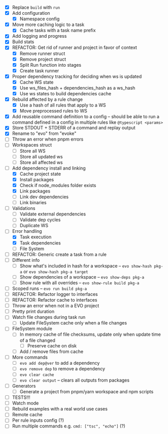- [x] Replace `build` with `run`
- [x] Add configuration
  - [x] Namespace config
- [x] Move more caching logic to a task
  - [x] Cache tasks with a task name prefix
- [x] Add logging and progress
- [x] Build stats
- [x] REFACTOR: Get rid of runner and project in favor of context
  - [x] Remove runner struct
  - [x] Remove project struct
  - [x] Split Run function into stages
  - [x] Create task runner
- [x] Proper dependency tracking for deciding when ws is updated
  - [x] Cache WS state
  - [x] Use ws_files_hash + dependencies_hash as a ws_hash
  - [x] Use ws states to build dependencies cache
- [x] Rebuild affected by a rule change
  - [x] Use a hash of all rules that apply to a WS
  - [x] Move preprocessed rules to WS
- [x] Add reusable command definition to a config – should be able to run a command defined in a config in multiple rules like `@typescript <params>`
- [x] Store STDOUT + STDERR of a command and replay output
- [x] Rename to "evo" from "evoke"
- [ ] Throw an error when pnpm errors
- [ ] Workspaces struct
  - [ ] Store all WS
  - [ ] Store all updated ws
  - [ ] Store all affected ws
- [ ] Add dependency install and linking
  - [x] Cache project state
  - [x] Install packages
  - [x] Check if node_modules folder exists
  - [x] Link packages
  - [ ] Link dev dependencies
  - [ ] Link binaries
- [ ] Validations
  - [ ] Validate external dependencies
  - [ ] Validate dep cycles
  - [ ] Duplicate WS
- [ ] Error handling
  - [x] Task execution
  - [x] Task dependencies
  - [ ] File System
- [ ] REFACTOR: Generic create a task from a rule
- [ ] Different info
  - [ ] Show what's included in hash for a workspace – `evo show-hash pkg-a` or `evo show-hash pkg-a target`
  - [ ] Show dependencies of a workspace – `evo show-deps pkg-a`
  - [ ] Show rule with all overrides – `evo show-rule build pkg-a`
- [ ] Scoped runs – `evo run build pkg-a`
- [ ] REFACTOR: Refactor logger to interfaces
- [ ] REFACTOR: Refactor cache to interfaces
- [ ] Throw an error when not in a EVO project
- [ ] Pretty print duration
- [ ] Watch file changes during task run
  - [ ] Update FileSystem cache only when a file changes
- [ ] FileSystem module
  - [ ] In memory cache of file checksums, update only when update time of a file changed
    - [ ] Preserve cache on disk
  - [ ] Add / remove files from cache
- [ ] More commands
  - [ ] `evo add dep@ver` to add a dependency
  - [ ] `evo remove dep` to remove a dependency
  - [ ] `evo clear cache`
  - [ ] `evo clear output` – clears all outputs from packages
- [ ] Generators
  - [ ] Generate a project from pnpm/yarn workspace and npm scripts
- [ ] TESTS!!!
- [ ] Watch mode
- [ ] Rebuild examples with a real world use cases
- [ ] Remote cache
- [ ] Per rule inputs config (?)
- [ ] Run multiple commands e.g. `cmd: ["tsc", "echo"]` (?)
